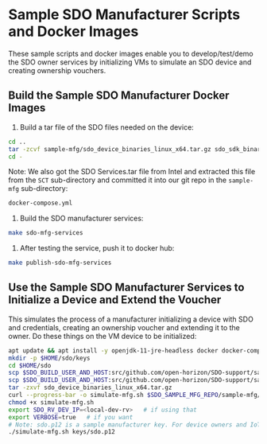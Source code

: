 # Sample SDO Manufacturer Scripts and Docker Images

These sample scripts and docker images enable you to develop/test/demo the SDO owner services by initializing VMs to simulate an SDO device and creating ownership vouchers.

## Build the Sample SDO Manufacturer Docker Images

1. Build a tar file of the SDO files needed on the device:

  ```bash
  cd ..
  tar -zcvf sample-mfg/sdo_device_binaries_linux_x64.tar.gz sdo_sdk_binaries_linux_x64/cri/device-*.jar sdo_sdk_binaries_linux_x64/demo/device
  cd -
  ```

  Note: We also got the SDO Services.tar file from Intel and extracted this file from the `SCT` sub-directory and committed it into our git repo in the `sample-mfg` sub-directory:

  ```bash
  docker-compose.yml
  ```

1. Build the SDO manufacturer services:

  ```bash
  make sdo-mfg-services
  ```

1. After testing the service, push it to docker hub:

  ```bash
  make publish-sdo-mfg-services
  ```

## Use the Sample SDO Manufacturer Services to Initialize a Device and Extend the Voucher

This simulates the process of a manufacturer initializing a device with SDO and credentials, creating an ownership voucher and extending it to the owner. Do these things on the VM device to be initialized:

```bash
apt update && apt install -y openjdk-11-jre-headless docker docker-compose
mkdir -p $HOME/sdo/keys
cd $HOME/sdo
scp $SDO_BUILD_USER_AND_HOST:src/github.com/open-horizon/SDO-support/sample-mfg/Services/SCT/keys/sdo.p12 keys
scp $SDO_BUILD_USER_AND_HOST:src/github.com/open-horizon/SDO-support/sample-mfg/sdo_device_binaries_linux_x64.tar.gz .
tar -zxvf sdo_device_binaries_linux_x64.tar.gz
curl --progress-bar -o simulate-mfg.sh $SDO_SAMPLE_MFG_REPO/sample-mfg/simulate-mfg.sh
chmod +x simulate-mfg.sh
export SDO_RV_DEV_IP=<local-dev-rv>   # if using that
export VERBOSE=true   # if you want
# Note: sdo.p12 is a sample manufacturer key. For device owners and IoT platform vendors it is ok to use this for dev/test/demo.
./simulate-mfg.sh keys/sdo.p12
```
